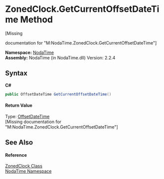 # ZonedClock.GetCurrentOffsetDateTime Method 
 

\[Missing <summary> documentation for "M:NodaTime.ZonedClock.GetCurrentOffsetDateTime"\]

**Namespace:**&nbsp;<a href="N_NodaTime">NodaTime</a><br />**Assembly:**&nbsp;NodaTime (in NodaTime.dll) Version: 2.2.4

## Syntax

**C#**<br />
``` C#
public OffsetDateTime GetCurrentOffsetDateTime()
```


#### Return Value
Type: <a href="T_NodaTime_OffsetDateTime">OffsetDateTime</a><br />\[Missing <returns> documentation for "M:NodaTime.ZonedClock.GetCurrentOffsetDateTime"\]

## See Also


#### Reference
<a href="T_NodaTime_ZonedClock">ZonedClock Class</a><br /><a href="N_NodaTime">NodaTime Namespace</a><br />